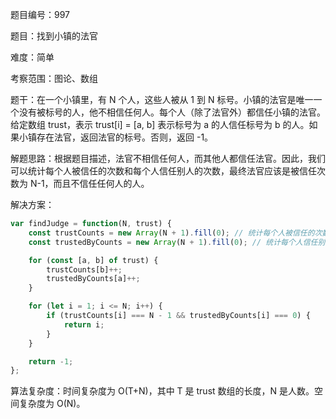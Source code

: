 题目编号：997

题目：找到小镇的法官

难度：简单

考察范围：图论、数组

题干：在一个小镇里，有 N 个人，这些人被从 1 到 N 标号。小镇的法官是唯一一个没有被标号的人，他不相信任何人。每个人（除了法官外）都信任小镇的法官。给定数组 trust，表示 trust[i] = [a, b] 表示标号为 a 的人信任标号为 b 的人。如果小镇存在法官，返回法官的标号。否则，返回 -1。

解题思路：根据题目描述，法官不相信任何人，而其他人都信任法官。因此，我们可以统计每个人被信任的次数和每个人信任别人的次数，最终法官应该是被信任次数为 N-1，而且不信任任何人的人。

解决方案：

```javascript
var findJudge = function(N, trust) {
    const trustCounts = new Array(N + 1).fill(0); // 统计每个人被信任的次数
    const trustedByCounts = new Array(N + 1).fill(0); // 统计每个人信任别人的次数

    for (const [a, b] of trust) {
        trustCounts[b]++;
        trustedByCounts[a]++;
    }

    for (let i = 1; i <= N; i++) {
        if (trustCounts[i] === N - 1 && trustedByCounts[i] === 0) {
            return i;
        }
    }

    return -1;
};
```

算法复杂度：时间复杂度为 O(T+N)，其中 T 是 trust 数组的长度，N 是人数。空间复杂度为 O(N)。